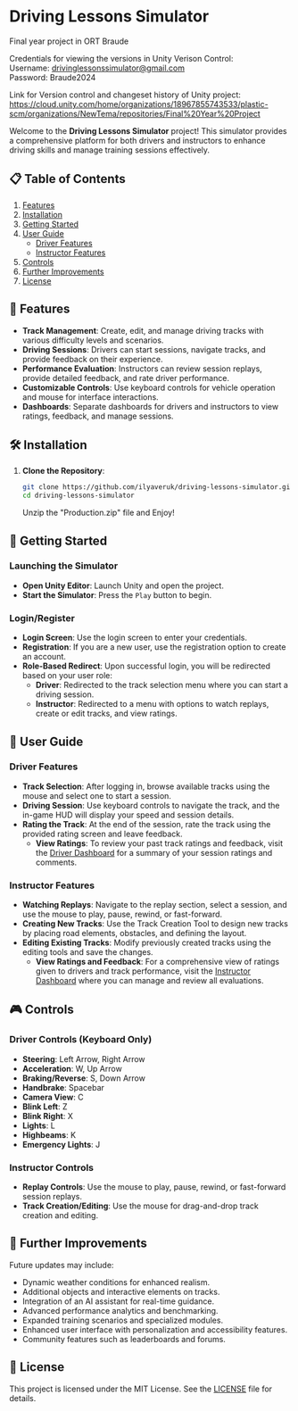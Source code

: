 # Driving Lessons Simulator
Final year project in ORT Braude   

Credentials for viewing the versions in Unity Verison Control:  
Username: drivinglessonssimulator@gmail.com  
Password: Braude2024

Link for Version control and changeset history of Unity project: https://cloud.unity.com/home/organizations/18967855743533/plastic-scm/organizations/NewTema/repositories/Final%20Year%20Project

Welcome to the **Driving Lessons Simulator** project! This simulator provides a comprehensive platform for both drivers and instructors to enhance driving skills and manage training sessions effectively.

## 📋 Table of Contents

1. [Features](#features)
2. [Installation](#installation)
3. [Getting Started](#getting-started)
4. [User Guide](#user-guide)
    - [Driver Features](#driver-features)
    - [Instructor Features](#instructor-features)
5. [Controls](#controls)
6. [Further Improvements](#further-improvements)
7. [License](#license)

## 🚀 Features

- **Track Management**: Create, edit, and manage driving tracks with various difficulty levels and scenarios.
- **Driving Sessions**: Drivers can start sessions, navigate tracks, and provide feedback on their experience.
- **Performance Evaluation**: Instructors can review session replays, provide detailed feedback, and rate driver performance.
- **Customizable Controls**: Use keyboard controls for vehicle operation and mouse for interface interactions.
- **Dashboards**: Separate dashboards for drivers and instructors to view ratings, feedback, and manage sessions.

## 🛠️ Installation

1. **Clone the Repository**:
   ```bash
   git clone https://github.com/ilyaveruk/driving-lessons-simulator.git
   cd driving-lessons-simulator
   ```
    Unzip the "Production.zip" file and Enjoy! 

## 🏁 Getting Started

### **Launching the Simulator**

- **Open Unity Editor**: Launch Unity and open the project.
- **Start the Simulator**: Press the `Play` button to begin.

### **Login/Register**

- **Login Screen**: Use the login screen to enter your credentials.
- **Registration**: If you are a new user, use the registration option to create an account.
- **Role-Based Redirect**: Upon successful login, you will be redirected based on your user role:
  - **Driver**: Redirected to the track selection menu where you can start a driving session.
  - **Instructor**: Redirected to a menu with options to watch replays, create or edit tracks, and view ratings.

## 📝 User Guide

### **Driver Features**

- **Track Selection**: After logging in, browse available tracks using the mouse and select one to start a session.
- **Driving Session**: Use keyboard controls to navigate the track, and the in-game HUD will display your speed and session details.
- **Rating the Track**: At the end of the session, rate the track using the provided rating screen and leave feedback.
  - **View Ratings**: To review your past track ratings and feedback, visit the [Driver Dashboard](https://driving-lessons-simulator.vercel.app/) for a summary of your session ratings and comments.

### **Instructor Features**

- **Watching Replays**: Navigate to the replay section, select a session, and use the mouse to play, pause, rewind, or fast-forward.
- **Creating New Tracks**: Use the Track Creation Tool to design new tracks by placing road elements, obstacles, and defining the layout.
- **Editing Existing Tracks**: Modify previously created tracks using the editing tools and save the changes.
  - **View Ratings and Feedback**: For a comprehensive view of ratings given to drivers and track performance, visit the [Instructor Dashboard](https://driving-lessons-simulator.vercel.app/) where you can manage and review all evaluations.

## 🎮 Controls

### **Driver Controls** (Keyboard Only)

- **Steering**: Left Arrow, Right Arrow
- **Acceleration**: W, Up Arrow
- **Braking/Reverse**: S, Down Arrow
- **Handbrake**: Spacebar
- **Camera View**: C
- **Blink Left**: Z
- **Blink Right**: X
- **Lights**: L
- **Highbeams**: K
- **Emergency Lights**: J

### **Instructor Controls**

- **Replay Controls**: Use the mouse to play, pause, rewind, or fast-forward session replays.
- **Track Creation/Editing**: Use the mouse for drag-and-drop track creation and editing.

## 🔧 Further Improvements

Future updates may include:

- Dynamic weather conditions for enhanced realism.
- Additional objects and interactive elements on tracks.
- Integration of an AI assistant for real-time guidance.
- Advanced performance analytics and benchmarking.
- Expanded training scenarios and specialized modules.
- Enhanced user interface with personalization and accessibility features.
- Community features such as leaderboards and forums.

## 📝 License

This project is licensed under the MIT License. See the [LICENSE](LICENSE) file for details.


